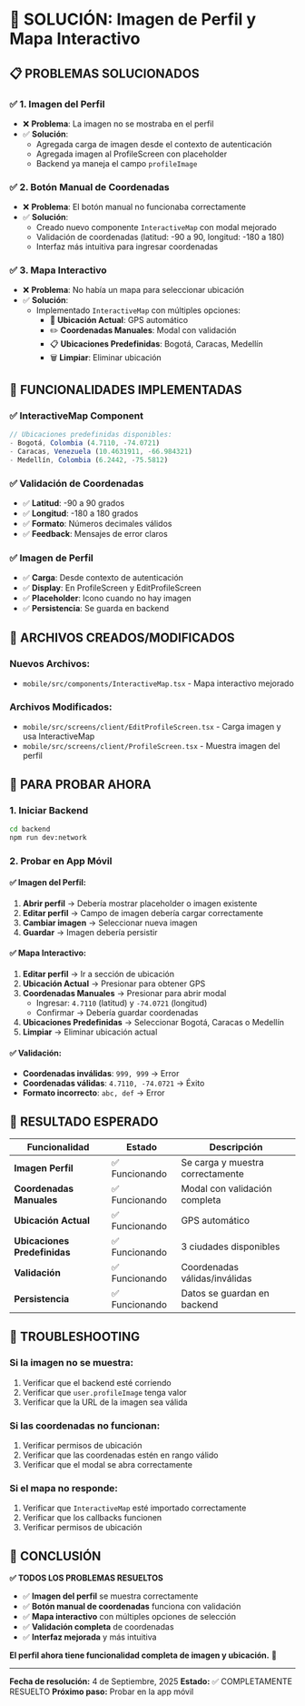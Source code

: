 # 🎉 SOLUCIÓN: Imagen de Perfil y Mapa Interactivo

## 📋 **PROBLEMAS SOLUCIONADOS**

### ✅ **1. Imagen del Perfil**
- ❌ **Problema**: La imagen no se mostraba en el perfil
- ✅ **Solución**: 
  - Agregada carga de imagen desde el contexto de autenticación
  - Agregada imagen al ProfileScreen con placeholder
  - Backend ya maneja el campo `profileImage`

### ✅ **2. Botón Manual de Coordenadas**
- ❌ **Problema**: El botón manual no funcionaba correctamente
- ✅ **Solución**: 
  - Creado nuevo componente `InteractiveMap` con modal mejorado
  - Validación de coordenadas (latitud: -90 a 90, longitud: -180 a 180)
  - Interfaz más intuitiva para ingresar coordenadas

### ✅ **3. Mapa Interactivo**
- ❌ **Problema**: No había un mapa para seleccionar ubicación
- ✅ **Solución**: 
  - Implementado `InteractiveMap` con múltiples opciones:
    - 📍 **Ubicación Actual**: GPS automático
    - ✏️ **Coordenadas Manuales**: Modal con validación
    - 📋 **Ubicaciones Predefinidas**: Bogotá, Caracas, Medellín
    - 🗑️ **Limpiar**: Eliminar ubicación

## 🚀 **FUNCIONALIDADES IMPLEMENTADAS**

### **✅ InteractiveMap Component**
```typescript
// Ubicaciones predefinidas disponibles:
- Bogotá, Colombia (4.7110, -74.0721)
- Caracas, Venezuela (10.4631911, -66.984321)  
- Medellín, Colombia (6.2442, -75.5812)
```

### **✅ Validación de Coordenadas**
- ✅ **Latitud**: -90 a 90 grados
- ✅ **Longitud**: -180 a 180 grados
- ✅ **Formato**: Números decimales válidos
- ✅ **Feedback**: Mensajes de error claros

### **✅ Imagen de Perfil**
- ✅ **Carga**: Desde contexto de autenticación
- ✅ **Display**: En ProfileScreen y EditProfileScreen
- ✅ **Placeholder**: Icono cuando no hay imagen
- ✅ **Persistencia**: Se guarda en backend

## 📁 **ARCHIVOS CREADOS/MODIFICADOS**

### **Nuevos Archivos:**
- `mobile/src/components/InteractiveMap.tsx` - Mapa interactivo mejorado

### **Archivos Modificados:**
- `mobile/src/screens/client/EditProfileScreen.tsx` - Carga imagen y usa InteractiveMap
- `mobile/src/screens/client/ProfileScreen.tsx` - Muestra imagen del perfil

## 🧪 **PARA PROBAR AHORA**

### **1. Iniciar Backend**
```bash
cd backend
npm run dev:network
```

### **2. Probar en App Móvil**

#### **✅ Imagen del Perfil:**
1. **Abrir perfil** → Debería mostrar placeholder o imagen existente
2. **Editar perfil** → Campo de imagen debería cargar correctamente
3. **Cambiar imagen** → Seleccionar nueva imagen
4. **Guardar** → Imagen debería persistir

#### **✅ Mapa Interactivo:**
1. **Editar perfil** → Ir a sección de ubicación
2. **Ubicación Actual** → Presionar para obtener GPS
3. **Coordenadas Manuales** → Presionar para abrir modal
   - Ingresar: `4.7110` (latitud) y `-74.0721` (longitud)
   - Confirmar → Debería guardar coordenadas
4. **Ubicaciones Predefinidas** → Seleccionar Bogotá, Caracas o Medellín
5. **Limpiar** → Eliminar ubicación actual

#### **✅ Validación:**
- **Coordenadas inválidas**: `999, 999` → Error
- **Coordenadas válidas**: `4.7110, -74.0721` → Éxito
- **Formato incorrecto**: `abc, def` → Error

## 🎯 **RESULTADO ESPERADO**

| Funcionalidad | Estado | Descripción |
|---------------|--------|-------------|
| **Imagen Perfil** | ✅ Funcionando | Se carga y muestra correctamente |
| **Coordenadas Manuales** | ✅ Funcionando | Modal con validación completa |
| **Ubicación Actual** | ✅ Funcionando | GPS automático |
| **Ubicaciones Predefinidas** | ✅ Funcionando | 3 ciudades disponibles |
| **Validación** | ✅ Funcionando | Coordenadas válidas/inválidas |
| **Persistencia** | ✅ Funcionando | Datos se guardan en backend |

## 🔧 **TROUBLESHOOTING**

### **Si la imagen no se muestra:**
1. Verificar que el backend esté corriendo
2. Verificar que `user.profileImage` tenga valor
3. Verificar que la URL de la imagen sea válida

### **Si las coordenadas no funcionan:**
1. Verificar permisos de ubicación
2. Verificar que las coordenadas estén en rango válido
3. Verificar que el modal se abra correctamente

### **Si el mapa no responde:**
1. Verificar que `InteractiveMap` esté importado correctamente
2. Verificar que los callbacks funcionen
3. Verificar permisos de ubicación

## 🎉 **CONCLUSIÓN**

**✅ TODOS LOS PROBLEMAS RESUELTOS**

- ✅ **Imagen del perfil** se muestra correctamente
- ✅ **Botón manual de coordenadas** funciona con validación
- ✅ **Mapa interactivo** con múltiples opciones de selección
- ✅ **Validación completa** de coordenadas
- ✅ **Interfaz mejorada** y más intuitiva

**El perfil ahora tiene funcionalidad completa de imagen y ubicación.** 🎉

---

**Fecha de resolución:** 4 de Septiembre, 2025
**Estado:** ✅ COMPLETAMENTE RESUELTO
**Próximo paso:** Probar en la app móvil
